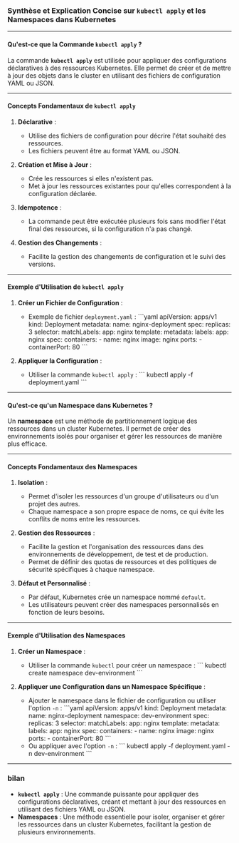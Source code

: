 ### Synthèse et Explication Concise sur `kubectl apply` et les Namespaces dans Kubernetes

---

#### Qu'est-ce que la Commande `kubectl apply` ?

La commande **`kubectl apply`** est utilisée pour appliquer des configurations déclaratives à des ressources Kubernetes. Elle permet de créer et de mettre à jour des objets dans le cluster en utilisant des fichiers de configuration YAML ou JSON.

---

#### Concepts Fondamentaux de `kubectl apply`

1. **Déclarative** :
   - Utilise des fichiers de configuration pour décrire l'état souhaité des ressources.
   - Les fichiers peuvent être au format YAML ou JSON.

2. **Création et Mise à Jour** :
   - Crée les ressources si elles n'existent pas.
   - Met à jour les ressources existantes pour qu'elles correspondent à la configuration déclarée.

3. **Idempotence** :
   - La commande peut être exécutée plusieurs fois sans modifier l'état final des ressources, si la configuration n'a pas changé.

4. **Gestion des Changements** :
   - Facilite la gestion des changements de configuration et le suivi des versions.

---

#### Exemple d'Utilisation de `kubectl apply`

1. **Créer un Fichier de Configuration** :
   - Exemple de fichier `deployment.yaml` :
     \`\`\`yaml
     apiVersion: apps/v1
     kind: Deployment
     metadata:
       name: nginx-deployment
     spec:
       replicas: 3
       selector:
         matchLabels:
           app: nginx
       template:
         metadata:
           labels:
             app: nginx
         spec:
           containers:
           - name: nginx
             image: nginx
             ports:
             - containerPort: 80
     \`\`\`

2. **Appliquer la Configuration** :
   - Utiliser la commande `kubectl apply` :
     \`\`\`
     kubectl apply -f deployment.yaml
     \`\`\`

---

#### Qu'est-ce qu'un Namespace dans Kubernetes ?

Un **namespace** est une méthode de partitionnement logique des ressources dans un cluster Kubernetes. Il permet de créer des environnements isolés pour organiser et gérer les ressources de manière plus efficace.

---

#### Concepts Fondamentaux des Namespaces

1. **Isolation** :
   - Permet d'isoler les ressources d'un groupe d'utilisateurs ou d'un projet des autres.
   - Chaque namespace a son propre espace de noms, ce qui évite les conflits de noms entre les ressources.

2. **Gestion des Ressources** :
   - Facilite la gestion et l'organisation des ressources dans des environnements de développement, de test et de production.
   - Permet de définir des quotas de ressources et des politiques de sécurité spécifiques à chaque namespace.

3. **Défaut et Personnalisé** :
   - Par défaut, Kubernetes crée un namespace nommé `default`.
   - Les utilisateurs peuvent créer des namespaces personnalisés en fonction de leurs besoins.

---

#### Exemple d'Utilisation des Namespaces

1. **Créer un Namespace** :
   - Utiliser la commande `kubectl` pour créer un namespace :
     \`\`\`
     kubectl create namespace dev-environment
     \`\`\`

2. **Appliquer une Configuration dans un Namespace Spécifique** :
   - Ajouter le namespace dans le fichier de configuration ou utiliser l'option `-n` :
     \`\`\`yaml
     apiVersion: apps/v1
     kind: Deployment
     metadata:
       name: nginx-deployment
       namespace: dev-environment
     spec:
       replicas: 3
       selector:
         matchLabels:
           app: nginx
       template:
         metadata:
           labels:
             app: nginx
         spec:
           containers:
           - name: nginx
             image: nginx
             ports:
             - containerPort: 80
     \`\`\`
   - Ou appliquer avec l'option `-n` :
     \`\`\`
     kubectl apply -f deployment.yaml -n dev-environment
     \`\`\`

---

### bilan

- **`kubectl apply`** : Une commande puissante pour appliquer des configurations déclaratives, créant et mettant à jour des ressources en utilisant des fichiers YAML ou JSON.
- **Namespaces** : Une méthode essentielle pour isoler, organiser et gérer les ressources dans un cluster Kubernetes, facilitant la gestion de plusieurs environnements.
